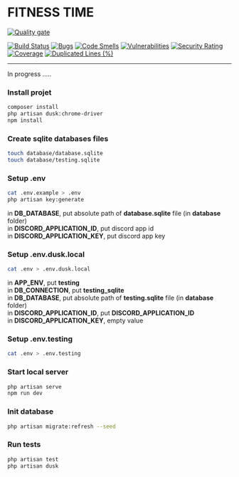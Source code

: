 # FITNESS TIME

[![Quality gate](https://sonarcloud.io/api/project_badges/quality_gate?project=dov118_fitness)](https://sonarcloud.io/summary/new_code?id=dov118_fitness)

[![Build Status](https://github.com/dov118/fitness/workflows/CI/badge.svg)](https://github.com/dov118/fitness/actions/workflows/CI.yaml)
[![Bugs](https://sonarcloud.io/api/project_badges/measure?project=dov118_fitness&metric=bugs)](https://sonarcloud.io/summary/new_code?id=dov118_fitness)
[![Code Smells](https://sonarcloud.io/api/project_badges/measure?project=dov118_fitness&metric=code_smells)](https://sonarcloud.io/summary/new_code?id=dov118_fitness)
[![Vulnerabilities](https://sonarcloud.io/api/project_badges/measure?project=dov118_fitness&metric=vulnerabilities)](https://sonarcloud.io/summary/new_code?id=dov118_fitness)
[![Security Rating](https://sonarcloud.io/api/project_badges/measure?project=dov118_fitness&metric=security_rating)](https://sonarcloud.io/summary/new_code?id=dov118_fitness)
[![Coverage](https://sonarcloud.io/api/project_badges/measure?project=dov118_fitness&metric=coverage)](https://sonarcloud.io/summary/new_code?id=dov118_fitness)
[![Duplicated Lines (%)](https://sonarcloud.io/api/project_badges/measure?project=dov118_fitness&metric=duplicated_lines_density)](https://sonarcloud.io/summary/new_code?id=dov118_fitness)

------

In progress .....

### Install projet 
```bash
composer install
php artisan dusk:chrome-driver
npm install
```

### Create sqlite databases files
```bash
touch database/database.sqlite
touch database/testing.sqlite
```

### Setup .env
```bash
cat .env.example > .env
php artisan key:generate
```
in __DB_DATABASE__, put absolute path of __database.sqlite__ file (in __database__ folder)<br>
in __DISCORD_APPLICATION_ID__, put discord app id<br>
in __DISCORD_APPLICATION_KEY__, put discord app key<br>

### Setup .env.dusk.local
```bash
cat .env > .env.dusk.local
```
in __APP_ENV__, put __testing__<br>
in __DB_CONNECTION__, put __testing_sqlite__<br>
in __DB_DATABASE__, put absolute path of __testing.sqlite__ file (in __database__ folder)<br>
in __DISCORD_APPLICATION_ID__, put __DISCORD_APPLICATION_ID__<br>
in __DISCORD_APPLICATION_KEY__, empty value

### Setup .env.testing
```bash
cat .env > .env.testing
```

### Start local server
```bash
php artisan serve
npm run dev
```

### Init database
```bash
php artisan migrate:refresh --seed
```

### Run tests
```bash
php artisan test
php artisan dusk
```
